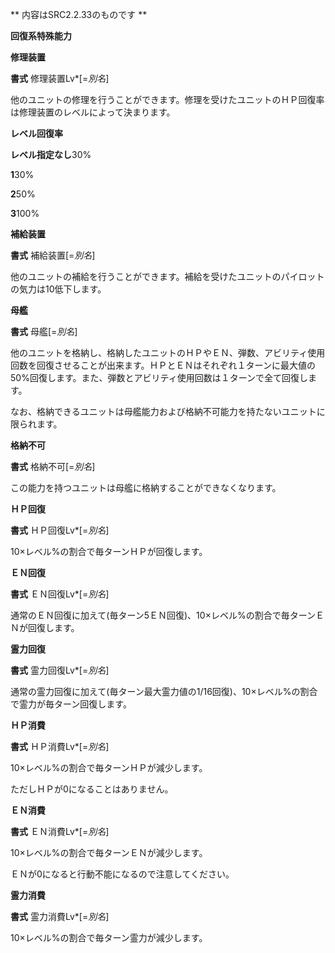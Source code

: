 ** 内容はSRC2.2.33のものです **

**回復系特殊能力**

**修理装置**

**書式** 修理装置Lv\*[=*別名*]

他のユニットの修理を行うことができます。修理を受けたユニットのＨＰ回復率は修理装置のレベルによって決まります。

**レベル回復率**

**レベル指定なし**30%

**1**30%

**2**50%

**3**100%

**補給装置**

**書式** 補給装置[=*別名*]

他のユニットの補給を行うことができます。補給を受けたユニットのパイロットの気力は10低下します。

**母艦**

**書式** 母艦[=*別名*]

他のユニットを格納し、格納したユニットのＨＰやＥＮ、弾数、アビリティ使用回数を回復させることが出来ます。ＨＰとＥＮはそれぞれ１ターンに最大値の50%回復します。また、弾数とアビリティ使用回数は１ターンで全て回復します。

なお、格納できるユニットは母艦能力および格納不可能力を持たないユニットに限られます。

**格納不可**

**書式** 格納不可[=*別名*]

この能力を持つユニットは母艦に格納することができなくなります。

**ＨＰ回復**

**書式** ＨＰ回復Lv\*[=*別名*]

10×レベル%の割合で毎ターンＨＰが回復します。

**ＥＮ回復**

**書式** ＥＮ回復Lv\*[=*別名*]

通常のＥＮ回復に加えて(毎ターン5ＥＮ回復)、10×レベル%の割合で毎ターンＥＮが回復します。

**霊力回復**

**書式** 霊力回復Lv\*[=*別名*]

通常の霊力回復に加えて(毎ターン最大霊力値の1/16回復)、10×レベル%の割合で霊力が毎ターン回復します。

**ＨＰ消費**

**書式** ＨＰ消費Lv\*[=*別名*]

10×レベル%の割合で毎ターンＨＰが減少します。

ただしＨＰが0になることはありません。

**ＥＮ消費**

**書式** ＥＮ消費Lv\*[=*別名*]

10×レベル%の割合で毎ターンＥＮが減少します。

ＥＮが0になると行動不能になるので注意してください。

**霊力消費**

**書式** 霊力消費Lv\*[=*別名*]

10×レベル%の割合で毎ターン霊力が減少します。
